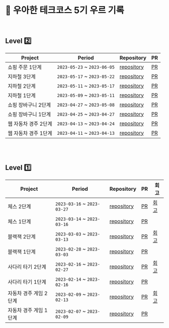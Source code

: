 # 📝 우아한 테크코스 5기 우르 기록  


<br>

## Level 2️⃣
| Project | Period | Repository | PR |
| --- | --- | --- | --- |
|쇼핑 주문 1단계|`2023-05-23` ~ `2023-06-05`|[repository](https://github.com/java-saeng/jwp-shopping-order/tree/step1)|[PR](https://github.com/woowacourse/jwp-racingcar/pull/135)|
|지하철 3단계|`2023-05-17` ~ `2023-05-22`|[repository](https://github.com/java-saeng/jwp-subway-path/tree/step3)|[PR](https://github.com/woowacourse/jwp-subway-path/pull/181)|
|지하철 2단계|`2023-05-11` ~ `2023-05-17`|[repository](https://github.com/java-saeng/jwp-subway-path/tree/step2)|[PR](https://github.com/woowacourse/jwp-subway-path/pull/106)|
|지하철 1단계|`2023-05-09` ~ `2023-05-11`|[repository](https://github.com/java-saeng/jwp-subway-path/tree/step1)|[PR](https://github.com/woowacourse/jwp-subway-path/pull/19)|
|쇼핑 장바구니 2단계|`2023-04-27` ~ `2023-05-08`|[repository](https://github.com/java-saeng/jwp-shopping-cart/tree/step2)|[PR](https://github.com/woowacourse/jwp-shopping-cart/pull/277)|
|쇼핑 장바구니 1단계|`2023-04-25` ~ `2023-04-27`|[repository](https://github.com/java-saeng/jwp-shopping-cart/tree/step1)|[PR](https://github.com/woowacourse/jwp-shopping-cart/pull/209)|
|웹 자동차 경주 2단계|`2023-04-13` ~ `2023-04-24`|[repository](https://github.com/java-saeng/jwp-racingcar/tree/java-saeng)|[PR](https://github.com/woowacourse/jwp-racingcar/pull/135)|
|웹 자동차 경주 1단계|`2023-04-11` ~ `2023-04-13`|[repository](https://github.com/java-saeng/jwp-racingcar/tree/step1)|[PR](https://github.com/woowacourse/jwp-racingcar/pull/28)|


<br>


<br>

## Level 1️⃣
| Project | Period | Repository | PR | 회고 |
| --- | --- | --- | --- | --- |
|체스 2단계|`2023-03-16` ~ `2023-03-27`|[repository](https://github.com/java-saeng/java-chess/tree/step2)|[PR](https://github.com/woowacourse/java-chess/pull/539)| [회고](https://c-king.tistory.com/entry/%EC%9A%B0%EC%95%84%ED%95%9C-%ED%85%8C%ED%81%AC-%EC%BD%94%EC%8A%A4-4%EC%A3%BC%EC%B0%A8-%EC%B2%B4%EC%8A%A4-%ED%9A%8C%EA%B3%A0)
|체스 1단계|`2023-03-14` ~ `2023-03-16`|[repository](https://github.com/java-saeng/java-chess/tree/step1)|[PR](https://github.com/woowacourse/java-chess/pull/516)|
|블랙잭 2단계|`2023-03-03` ~ `2023-03-13`|[repository](https://github.com/java-saeng/java-blackjack/tree/java-saeng)|[PR](https://github.com/woowacourse/java-blackjack/pull/512)| [회고](https://c-king.tistory.com/entry/%EC%9A%B0%EC%95%84%ED%95%9C-%ED%85%8C%ED%81%AC-%EC%BD%94%EC%8A%A4-3%EC%A3%BC%EC%B0%A8-%EB%B8%94%EB%9E%99%EC%9E%AD-%ED%9A%8C%EA%B3%A0)
|블랙잭 1단계|`2023-02-28` ~ `2023-03-03`|[repository](https://github.com/java-saeng/java-blackjack/tree/step1)|[PR](https://github.com/woowacourse/java-blackjack/pull/391)|
|사다리 타기 2단계|`2023-02-16` ~ `2023-02-27`|[repository](https://github.com/java-saeng/java-ladder/tree/step2)|[PR](https://github.com/woowacourse/java-ladder/pull/152)| [회고](https://c-king.tistory.com/entry/%EC%9A%B0%EC%95%84%ED%95%9C-%ED%85%8C%ED%81%AC-%EC%BD%94%EC%8A%A4-2%EC%A3%BC%EC%B0%A8-%EC%82%AC%EB%8B%A4%EB%A6%AC-%EA%B2%8C%EC%9E%84)
|사다리 타기 1단계|`2023-02-14` ~ `2023-02-16`|[repository](https://github.com/java-saeng/java-ladder/tree/step1)|[PR](https://github.com/woowacourse/java-ladder/pull/66)|
|자동차 경주 게임 2단계|`2023-02-09` ~ `2023-02-13`|[repository](https://github.com/java-saeng/java-racingcar/tree/step2)|[PR](https://github.com/woowacourse/java-racingcar/pull/644)| [회고](https://c-king.tistory.com/entry/%EC%9A%B0%EC%95%84%ED%95%9C-%ED%85%8C%ED%81%AC-%EC%BD%94%EC%8A%A4-1%EC%A3%BC%EC%B0%A8-%EC%9E%90%EB%8F%99%EC%B0%A8-%EA%B2%BD%EC%A3%BC)
|자동차 경주 게임 1단계|`2023-02-07` ~ `2023-02-09`|[repository](https://github.com/java-saeng/java-racingcar/tree/step1)|[PR](https://github.com/woowacourse/java-racingcar/pull/449)|


<br>
